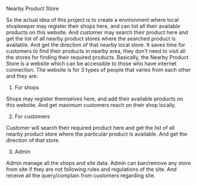 Nearby Product Store

So the actual idea of this project is to create a environment where local shopkeeper may register their shops here, and can list all their available products on this website. And customer may search their product here and get the list of all nearby product stores where the searched product is available. And get the direction of that nearby local store. It saves time for customers to find their products in nearby area, they don’t need to visit all the stores for finding their required products.
Basically, the Nearby Product Store is a website which can be accessible to those who have internet connection.
The website is for 3 types of people that varies from each other and they are:
1.	For shops

Shops may register themselves here, and add their available products on this website.
And get maximum customers reach on their shop locally.

2.	For customers

Customer will search their required product here and get the list of all nearby product store where the particular product is available. And get the direction of that store.

3.	Admin

Admin manage all the shops and site data. Admin can ban/remove any store from site if they are not following rules and regulations of the site. And receive all the query/complain from customers regarding site.
